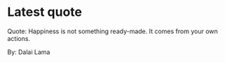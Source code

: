 # Latest quote 

Quote: Happiness is not something ready-made. It comes from your own actions. 

By: Dalai Lama